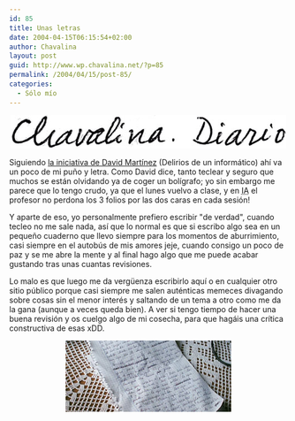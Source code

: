```yaml
---
id: 85
title: Unas letras
date: 2004-04-15T06:15:54+02:00
author: Chavalina
layout: post
guid: http://www.wp.chavalina.net/?p=85
permalink: /2004/04/15/post-85/
categories:
  - Sólo mío
---
```

<p align="center">
  <img src="/imagenes/fotos/escrito.jpg" width="500" height="60" />
</p>

Siguiendo <a href="http://dmnet.bitacoras.com/index.php?id=1728" target="_blank">la iniciativa de David Mart&iacute;nez</a> (Delirios de un informático) ah&iacute; va un poco de mi pu&ntilde;o y letra. Como David dice, tanto teclear y seguro que muchos se están olvidando ya de coger un bol&iacute;grafo; yo sin embargo me parece que lo tengo crudo, ya que el lunes vuelvo a clase, y en <acronym title="Inteligencia Artificial">IA</acronym> el profesor no perdona los 3 folios por las dos caras en cada sesión!

Y aparte de eso, yo personalmente prefiero escribir "de verdad", cuando tecleo no me sale nada, as&iacute; que lo normal es que si escribo algo sea en un peque&ntilde;o cuaderno que llevo siempre para los momentos de aburrimiento, casi siempre en el autob&uacute;s de mis amores jeje, cuando consigo un poco de paz y se me abre la mente y al final hago algo que me puede acabar gustando tras unas cuantas revisiones. 

Lo malo es que luego me da verg&uuml;enza escribirlo aqu&iacute; o en cualquier otro sitio p&uacute;blico porque casi siempre me salen auténticas memeces divagando sobre cosas sin el menor interés y saltando de un tema a otro como me da la gana (aunque a veces queda bien). A ver si tengo tiempo de hacer una buena revisión y os cuelgo algo de mi cosecha, para que hagáis una cr&iacute;tica constructiva de esas xDD. 

<p align="center">
  <img src="/imagenes/fotos/folios.jpg" width="300" height="129" />
</p>